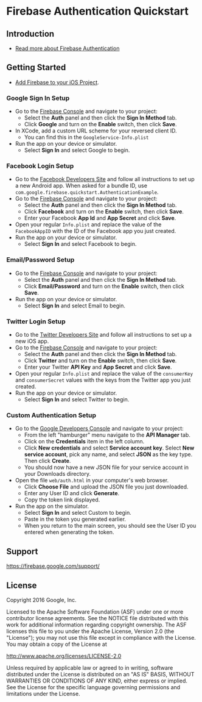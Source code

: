 Firebase Authentication Quickstart
=============================

Introduction
------------

- [Read more about Firebase Authentication](https://firebase.google.com/docs/auth/)

Getting Started
---------------

- [Add Firebase to your iOS Project](https://firebase.google.com/docs/ios/setup).


### Google Sign In Setup
- Go to the [Firebase Console](https://console.firebase.google.com) and navigate to your project:
  - Select the **Auth** panel and then click the **Sign In Method** tab.
  - Click **Google** and turn on the **Enable** switch, then click **Save**.
- In XCode, add a custom URL scheme for your reversed client ID. 
  - You can find this in the `GoogleService-Info.plist`
- Run the app on your device or simulator.
    - Select **Sign In** and select Google to begin.
    
### Facebook Login Setup
- Go to the [Facebook Developers Site](https://developers.facebook.com) and follow all
  instructions to set up a new Android app. When asked for a bundle ID, use
  `com.google.firebase.quickstart.AuthenticationExample`.
- Go to the [Firebase Console](https://console.firebase.google.com) and navigate to your project:
  - Select the **Auth** panel and then click the **Sign In Method** tab.
  - Click **Facebook** and turn on the **Enable** switch, then click **Save**.
  - Enter your Facebook **App Id** and **App Secret** and click **Save**.
- Open your regular `Info.plist` and replace the value of the `FacebookAppID` with the ID of the Facebook app you just created.
- Run the app on your device or simulator.
    - Select **Sign In** and select Facebook to begin.
      
### Email/Password Setup
- Go to the [Firebase Console](https://console.firebase.google.com) and navigate to your project:
  - Select the **Auth** panel and then click the **Sign In Method** tab.
  - Click **Email/Password** and turn on the **Enable** switch, then click **Save**.
- Run the app on your device or simulator.
    - Select **Sign In** and select Email to begin.
    
### Twitter Login Setup    
- Go to the [Twitter Developers Site](https://apps.twitter.com/) and follow all
  instructions to set up a new iOS app. 
- Go to the [Firebase Console](https://console.firebase.google.com) and navigate to your project:
  - Select the **Auth** panel and then click the **Sign In Method** tab.
  - Click **Twitter** and turn on the **Enable** switch, then click **Save**.
  - Enter your Twitter **API Key** and **App Secret** and click **Save**.
- Open your regular `Info.plist` and replace the value of the `consumerKey` and `consumerSecret` values with the keys from the Twitter app you just created.
- Run the app on your device or simulator.
    - Select **Sign In** and select Twitter to begin.
    
### Custom Authentication Setup
- Go to the [Google Developers Console](https://console.developers.google.com/project) and navigate to your project:
    - From the left "hamburger" menu navigate to the **API Manager** tab.
    - Click on the **Credentials** item in the left column.
    - Click **New credentials** and select **Service account key**. Select **New service account**,
    pick any name, and select **JSON** as the key type. Then click **Create**.
    - You should now have a new JSON file for your service account in your Downloads directory.
- Open the file `web/auth.html` in your computer's web browser.
    - Click **Choose File** and upload the JSON file you just downloaded.
    - Enter any User ID and click **Generate**.
    - Copy the token link displayed.
- Run the app on the simulator.
    - Select **Sign In** and select Custom to begin.
    - Paste in the token you generated earlier.
    - When you return to the main screen, you should see the User ID you entered when generating the 
      token.

Support
-------

https://firebase.google.com/support/

License
-------

Copyright 2016 Google, Inc.

Licensed to the Apache Software Foundation (ASF) under one or more contributor
license agreements.  See the NOTICE file distributed with this work for
additional information regarding copyright ownership.  The ASF licenses this
file to you under the Apache License, Version 2.0 (the "License"); you may not
use this file except in compliance with the License.  You may obtain a copy of
the License at

  http://www.apache.org/licenses/LICENSE-2.0

Unless required by applicable law or agreed to in writing, software
distributed under the License is distributed on an "AS IS" BASIS, WITHOUT
WARRANTIES OR CONDITIONS OF ANY KIND, either express or implied.  See the
License for the specific language governing permissions and limitations under
the License.
